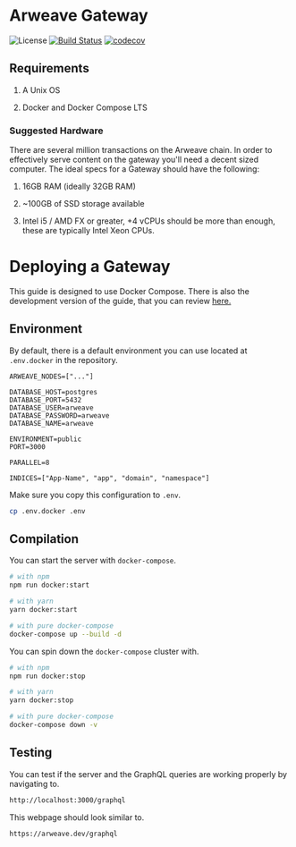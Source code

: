 # Arweave Gateway

![License](https://img.shields.io/badge/license-MIT-blue.svg)
[![Build Status](https://travis-ci.org/ArweaveTeam/gateway.svg?branch=master)](https://travis-ci.org/ArweaveTeam/gateway)
[![codecov](https://codecov.io/gh/ArweaveTeam/gateway/branch/master/graph/badge.svg)](https://codecov.io/gh/ArweaveTeam/gateway)

## Requirements

1. A Unix OS

2. Docker and Docker Compose LTS

### Suggested Hardware

There are several million transactions on the Arweave chain. In order to effectively serve content on the gateway you'll need a decent sized computer. The ideal specs for a Gateway should have the following:

1. 16GB RAM (ideally 32GB RAM)

2. ~100GB of SSD storage available

3. Intel i5 / AMD FX or greater, +4 vCPUs should be more than enough, these are typically Intel Xeon CPUs.

# Deploying a Gateway

This guide is designed to use Docker Compose. There is also the development version of the guide, that you can review [here.](./DEV.md)

## Environment

By default, there is a default environment you can use located at `.env.docker` in the repository.

```env
ARWEAVE_NODES=["..."]

DATABASE_HOST=postgres
DATABASE_PORT=5432
DATABASE_USER=arweave
DATABASE_PASSWORD=arweave
DATABASE_NAME=arweave

ENVIRONMENT=public
PORT=3000

PARALLEL=8

INDICES=["App-Name", "app", "domain", "namespace"]
```

Make sure you copy this configuration to `.env`.

```bash
cp .env.docker .env
```

## Compilation

You can start the server with `docker-compose`.

```bash
# with npm
npm run docker:start

# with yarn
yarn docker:start

# with pure docker-compose
docker-compose up --build -d
```

You can spin down the `docker-compose` cluster with.

```bash
# with npm
npm run docker:stop

# with yarn
yarn docker:stop

# with pure docker-compose
docker-compose down -v
```

## Testing

You can test if the server and the GraphQL queries are working properly by navigating to.

```bash
http://localhost:3000/graphql
```

This webpage should look similar to.

```bash
https://arweave.dev/graphql
```
